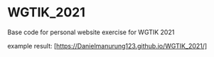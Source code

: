 # WGTIK_2021
Base code for personal website exercise for WGTIK 2021

example result:
[https://Danielmanurung123.github.io/WGTIK_2021/]
